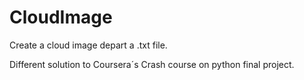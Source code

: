 # CloudImage
Create a cloud image depart a .txt file.

Different solution to Coursera´s Crash course on python final project. 
